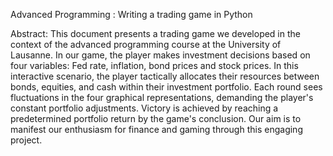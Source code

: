 Advanced Programming : Writing a trading game in Python

Abstract:
This document presents a trading game we developed in the context of the advanced programming course at the University of Lausanne. In our game, the player makes investment decisions based on four variables: Fed rate, inflation, bond prices and stock prices. In this interactive scenario, the player tactically allocates their resources between bonds, equities, and cash within their investment portfolio. Each round sees fluctuations in the four graphical representations, demanding the player's constant portfolio adjustments. Victory is achieved by reaching a predetermined portfolio return by the game's conclusion. Our aim is to manifest our enthusiasm for finance and gaming through this engaging project.
